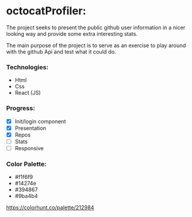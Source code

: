 # octocatProfiler:
The project seeks to present the public github user information in a nicer looking way and provide some extra interesting stats.

The main purpose of the project is to serve as an exercise to play around with the github Api and test what it could do.

### Technologies:
- Html
- Css
- React (JS)

### Progress:
- [x] Init/login component
- [x] Presentation
- [x] Repos
- [ ] Stats
- [ ] Responsive

### Color Palette:
- #f1f6f9
- #14274e
- #394867
- #9ba4b4

https://colorhunt.co/palette/212984
